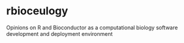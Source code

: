 # rbioceulogy
Opinions on R and Bioconductor as a computational biology software development and deployment environment
